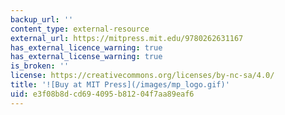 ```yaml
---
backup_url: ''
content_type: external-resource
external_url: https://mitpress.mit.edu/9780262631167
has_external_licence_warning: true
has_external_license_warning: true
is_broken: ''
license: https://creativecommons.org/licenses/by-nc-sa/4.0/
title: '![Buy at MIT Press](/images/mp_logo.gif)'
uid: e3f08b8d-cd69-4095-b812-04f7aa89eaf6
---
```

